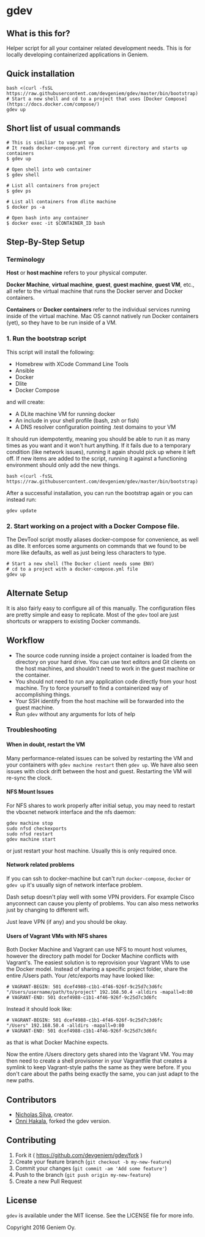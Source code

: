 # gdev

## What is this for?

Helper script for all your container related development needs. This is for locally developing containerized applications in Geniem.

## Quick installation

    bash <(curl -fsSL https://raw.githubusercontent.com/devgeniem/gdev/master/bin/bootstrap)
    # Start a new shell and cd to a project that uses [Docker Compose](https://docs.docker.com/compose/)
    gdev up

## Short list of usual commands
```
# This is similiar to vagrant up
# It reads docker-compose.yml from current directory and starts up containers
$ gdev up

# Open shell into web container
$ gdev shell

# List all containers from project
$ gdev ps

# List all containers from dlite machine
$ docker ps -a

# Open bash into any container
$ docker exec -it $CONTAINER_ID bash
```

## Step-By-Step Setup

### Terminology

**Host** or **host machine** refers to your physical computer.

**Docker Machine**, **virtual machine**, **guest**, **guest machine**, **guest VM**, etc., all refer to the virtual machine that runs the Docker server and Docker containers.

**Containers** or **Docker containers** refer to the individual services running inside of the virtual machine. Mac OS cannot natively run Docker containers (yet), so they have to be run inside of a VM.

### 1. Run the bootstrap script

This script will install the following:

- Homebrew with XCode Command Line Tools
- Ansible
- Docker
- Dlite
- Docker Compose

and will create:

- A DLite machine VM for running docker
- An include in your shell profile (bash, zsh or fish)
- A DNS resolver configuration pointing .test domains to your VM

It should run idempotently, meaning you should be able to run it as many times as you want and it won't hurt anything. If it fails due to a temporary condition (like network issues), running it again should pick up where it left off. If new items are added to the script, running it against a functioning environment should only add the new things.

    bash <(curl -fsSL https://raw.githubusercontent.com/devgeniem/gdev/master/bin/bootstrap)

After a successful installation, you can run the bootstrap again or you can instead run:

    gdev update

### 2. Start working on a project with a Docker Compose file.

The DevTool script mostly aliases docker-compose for convenience, as well as dlite. It enforces some arguments on commands that we found to be more like defaults, as well as just being less characters to type.

    # Start a new shell (The Docker client needs some ENV)
    # cd to a project with a docker-compose.yml file
    gdev up

## Alternate Setup

It is also fairly easy to configure all of this manually. The configuration files are pretty simple and easy to replicate. Most of the `gdev` tool are just shortcuts or wrappers to existing Docker commands.

## Workflow

- The source code running inside a project container is loaded from the directory on your hard drive. You can use text editors and Git clients on the host machines, and shouldn't need to work in the guest machine or the container.
- You should not need to run any application code directly from your host machine. Try to force yourself to find a containerized way of accomplishing things.
- Your SSH identify from the host machine will be forwarded into the guest machine.
- Run `gdev` without any arguments for lots of help

### Troubleshooting

#### When in doubt, restart the VM

Many performance-related issues can be solved by restarting the VM and your containers with `gdev machine restart` then `gdev up`. We have also seen issues with clock drift between the host and guest. Restarting the VM will re-sync the clock.

#### NFS Mount Issues

For NFS shares to work properly after initial setup, you may need to restart the vboxnet network interface and the nfs daemon:

    gdev machine stop
    sudo nfsd checkexports
    sudo nfsd restart
    gdev machine start

or just restart your host machine. Usually this is only required once.

#### Network related problems

If you can ssh to docker-machine but can't run `docker-compose`, `docker` or `gdev up` it's usually sign of network interface problem.

Dash setup doesn't play well with some VPN providers. For example Cisco anyconnect can cause you plenty of problems. You can also mess networks just by changing to different wifi.

Just leave VPN (if any) and you should be okay.

#### Users of Vagrant VMs with NFS shares

Both Docker Machine and Vagrant can use NFS to mount host volumes, however the directory path model for Docker Machine conflicts with Vagrant's. The easiest solution is to reprovision your Vagrant VMs to use the Docker model. Instead of sharing a specific project folder, share the entire /Users path. Your /etc/exports may have looked like:

    # VAGRANT-BEGIN: 501 dcef4988-c1b1-4f46-926f-9c25d7c3d6fc
    "/Users/username/path/to/project" 192.168.50.4 -alldirs -mapall=0:80
    # VAGRANT-END: 501 dcef4988-c1b1-4f46-926f-9c25d7c3d6fc

Instead it should look like:

    # VAGRANT-BEGIN: 501 dcef4988-c1b1-4f46-926f-9c25d7c3d6fc
    "/Users" 192.168.50.4 -alldirs -mapall=0:80
    # VAGRANT-END: 501 dcef4988-c1b1-4f46-926f-9c25d7c3d6fc

as that is what Docker Machine expects.

Now the entire /Users directory gets shared into the Vagrant VM. You may then need to create a shell provisioner in your Vagrantfile that creates a symlink to keep Vagrant-style paths the same as they were before. If you don't care about the paths being exactly the same, you can just adapt to the new paths.

## Contributors

* [Nicholas Silva](https://github.com/silvamerica), creator.
* [Onni Hakala](https://github.com/onnimonni), forked the gdev version.

## Contributing

1. Fork it ( https://github.com/devgeniem/gdev/fork )
2. Create your feature branch (`git checkout -b my-new-feature`)
3. Commit your changes (`git commit -am 'Add some feature'`)
4. Push to the branch (`git push origin my-new-feature`)
5. Create a new Pull Request

## License

`gdev` is available under the MIT license. See the LICENSE file for more info.

Copyright 2016 Geniem Oy.
